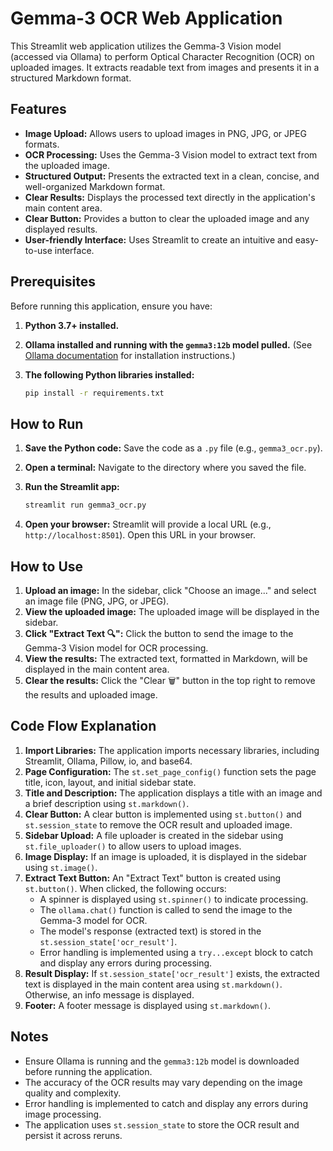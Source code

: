 # Gemma-3 OCR Web Application

This Streamlit web application utilizes the Gemma-3 Vision model (accessed via Ollama) to perform Optical Character Recognition (OCR) on uploaded images. It extracts readable text from images and presents it in a structured Markdown format.

## Features

* **Image Upload:** Allows users to upload images in PNG, JPG, or JPEG formats.
* **OCR Processing:** Uses the Gemma-3 Vision model to extract text from the uploaded image.
* **Structured Output:** Presents the extracted text in a clean, concise, and well-organized Markdown format.
* **Clear Results:** Displays the processed text directly in the application's main content area.
* **Clear Button:** Provides a button to clear the uploaded image and any displayed results.
* **User-friendly Interface:** Uses Streamlit to create an intuitive and easy-to-use interface.

## Prerequisites

Before running this application, ensure you have:

1.  **Python 3.7+ installed.**
2.  **Ollama installed and running with the `gemma3:12b` model pulled.** (See [Ollama documentation](https://ollama.ai/) for installation instructions.)
3.  **The following Python libraries installed:**

    ```bash
    pip install -r requirements.txt
    ```

## How to Run

1.  **Save the Python code:** Save the code as a `.py` file (e.g., `gemma3_ocr.py`).
2.  **Open a terminal:** Navigate to the directory where you saved the file.
3.  **Run the Streamlit app:**

    ```bash
    streamlit run gemma3_ocr.py
    ```

4.  **Open your browser:** Streamlit will provide a local URL (e.g., `http://localhost:8501`). Open this URL in your browser.

## How to Use

1.  **Upload an image:** In the sidebar, click "Choose an image..." and select an image file (PNG, JPG, or JPEG).
2.  **View the uploaded image:** The uploaded image will be displayed in the sidebar.
3.  **Click "Extract Text 🔍":** Click the button to send the image to the Gemma-3 Vision model for OCR processing.
4.  **View the results:** The extracted text, formatted in Markdown, will be displayed in the main content area.
5.  **Clear the results:** Click the "Clear 🗑️" button in the top right to remove the results and uploaded image.

## Code Flow Explanation

1.  **Import Libraries:** The application imports necessary libraries, including Streamlit, Ollama, Pillow, io, and base64.
2.  **Page Configuration:** The `st.set_page_config()` function sets the page title, icon, layout, and initial sidebar state.
3.  **Title and Description:** The application displays a title with an image and a brief description using `st.markdown()`.
4.  **Clear Button:** A clear button is implemented using `st.button()` and `st.session_state` to remove the OCR result and uploaded image.
5.  **Sidebar Upload:** A file uploader is created in the sidebar using `st.file_uploader()` to allow users to upload images.
6.  **Image Display:** If an image is uploaded, it is displayed in the sidebar using `st.image()`.
7.  **Extract Text Button:** An "Extract Text" button is created using `st.button()`. When clicked, the following occurs:
    * A spinner is displayed using `st.spinner()` to indicate processing.
    * The `ollama.chat()` function is called to send the image to the Gemma-3 model for OCR.
    * The model's response (extracted text) is stored in the `st.session_state['ocr_result']`.
    * Error handling is implemented using a `try...except` block to catch and display any errors during processing.
8.  **Result Display:** If `st.session_state['ocr_result']` exists, the extracted text is displayed in the main content area using `st.markdown()`. Otherwise, an info message is displayed.
9.  **Footer:** A footer message is displayed using `st.markdown()`.

## Notes

* Ensure Ollama is running and the `gemma3:12b` model is downloaded before running the application.
* The accuracy of the OCR results may vary depending on the image quality and complexity.
* Error handling is implemented to catch and display any errors during image processing.
* The application uses `st.session_state` to store the OCR result and persist it across reruns.